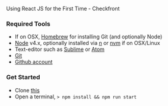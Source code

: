 Using React JS for the First Time - Checkfront

### Required Tools

* If on OSX, [Homebrew](http://brew.sh/) for installing Git (and optionally Node)
* [Node](https://nodejs.org/en/) v4.x, optionally installed via [n](https://github.com/tj/n) or [nvm](https://github.com/creationix/nvm) if on OSX/Linux
* Text-editor such as [Sublime](https://www.sublimetext.com/) or [Atom](https://atom.io/)
* [Git](https://git-scm.com/)
* [Github account](https://github.com)

### Get Started

* Clone [this](https://github.com/Checkfront/startup)
* Open a terminal, `> npm install && npm run start`
